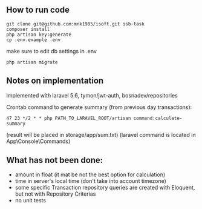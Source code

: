 
## How to run code
```console
git clone git@github.com:mnk1985/isoft.git isb-task
composer install
php artisan key:generate
cp .env.example .env
```
make sure to edit db settings in .env
```console
php artisan migrate

```

## Notes on implementation
Implemented with laravel 5.6, tymon/jwt-auth, bosnadev/repositories

Crontab command to generate summary (from previous day transactions):
```console
47 23 */2 * * php PATH_TO_LARAVEL_ROOT/artisan command:calculate-summary
```
(result will be placed in storage/app/sum.txt)
(laravel command is located in App\Console\Commands)


## What has not been done:
- amount in float (it mat be not the best option for calculation)
- time in server's local time (don't take into account timezone)
- some specific Transaction repository queries are created with Eloquent, but not with Repository Criterias 
- no unit tests